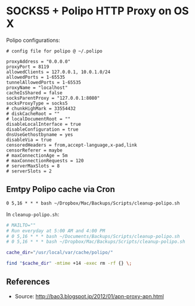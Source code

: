 # SOCKS5 + Polipo HTTP Proxy on OS X

Polipo configurations:

```
# config file for polipo @ ~/.polipo

proxyAddress = "0.0.0.0"
proxyPort = 8119
allowedClients = 127.0.0.1, 10.0.1.0/24
allowedPorts = 1-65535
tunnelAllowedPorts = 1-65535
proxyName = "localhost"
cacheIsShared = false
socksParentProxy = "127.0.0.1:8080"
socksProxyType = socks5
# chunkHighMark = 33554432
# diskCacheRoot = ""
# localDocumentRoot = ""
disableLocalInterface = true
disableConfiguration = true
dnsUseGethostbyname = yes
disableVia = true
censoredHeaders = from,accept-language,x-pad,link
censorReferer = maybe
# maxConnectionAge = 5m
# maxConnectionRequests = 120
# serverMaxSlots = 8
# serverSlots = 2
```

## Emtpy Polipo cache via Cron

```
0 5,16 * * * bash ~/Dropbox/Mac/Backups/Scripts/cleanup-polipo.sh
```

In `cleanup-polipo.sh`:

```bash
# MAILTO=""
# Run everyday at 5:00 AM and 4:00 PM
# 0 5,16 * * * bash ~/Documents/Backups/Scripts/cleanup-polipo.sh
# 0 5,16 * * * bash ~/Dropbox/Mac/Backups/Scripts/cleanup-polipo.sh

cache_dir="/usr/local/var/cache/polipo/"

find "$cache_dir" -mtime +14 -exec rm -rf {} \;
```

## References


- Source: http://bao3.blogspot.jp/2012/01/apn-proxy-apn.html

